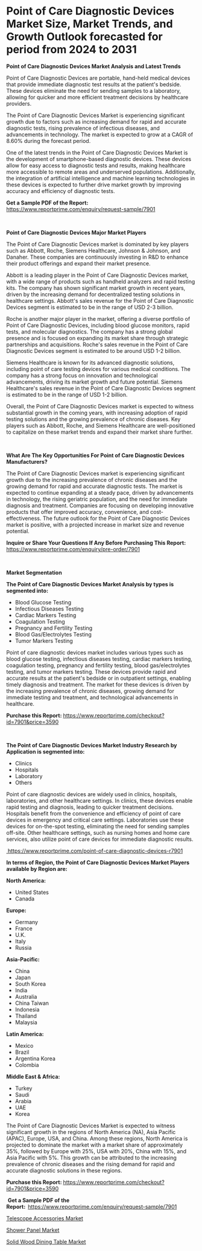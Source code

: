 <p><h1>Point of Care Diagnostic Devices Market Size, Market Trends, and Growth Outlook forecasted for period from 2024 to 2031</h1></p><p><strong>Point of Care Diagnostic Devices Market Analysis and Latest Trends</strong></p>
<p><p>Point of Care Diagnostic Devices are portable, hand-held medical devices that provide immediate diagnostic test results at the patient's bedside. These devices eliminate the need for sending samples to a laboratory, allowing for quicker and more efficient treatment decisions by healthcare providers.</p><p>The Point of Care Diagnostic Devices Market is experiencing significant growth due to factors such as increasing demand for rapid and accurate diagnostic tests, rising prevalence of infectious diseases, and advancements in technology. The market is expected to grow at a CAGR of 8.60% during the forecast period.</p><p>One of the latest trends in the Point of Care Diagnostic Devices Market is the development of smartphone-based diagnostic devices. These devices allow for easy access to diagnostic tests and results, making healthcare more accessible to remote areas and underserved populations. Additionally, the integration of artificial intelligence and machine learning technologies in these devices is expected to further drive market growth by improving accuracy and efficiency of diagnostic tests.</p></p>
<p><strong>Get a Sample PDF of the Report:&nbsp;</strong> <a href="https://www.reportprime.com/enquiry/request-sample/7901">https://www.reportprime.com/enquiry/request-sample/7901</a></p>
<p>&nbsp;</p>
<p><strong>Point of Care Diagnostic Devices Major Market Players</strong></p>
<p><p>The Point of Care Diagnostic Devices market is dominated by key players such as Abbott, Roche, Siemens Healthcare, Johnson & Johnson, and Danaher. These companies are continuously investing in R&D to enhance their product offerings and expand their market presence.</p><p>Abbott is a leading player in the Point of Care Diagnostic Devices market, with a wide range of products such as handheld analyzers and rapid testing kits. The company has shown significant market growth in recent years, driven by the increasing demand for decentralized testing solutions in healthcare settings. Abbott's sales revenue for the Point of Care Diagnostic Devices segment is estimated to be in the range of USD 2-3 billion.</p><p>Roche is another major player in the market, offering a diverse portfolio of Point of Care Diagnostic Devices, including blood glucose monitors, rapid tests, and molecular diagnostics. The company has a strong global presence and is focused on expanding its market share through strategic partnerships and acquisitions. Roche's sales revenue in the Point of Care Diagnostic Devices segment is estimated to be around USD 1-2 billion.</p><p>Siemens Healthcare is known for its advanced diagnostic solutions, including point of care testing devices for various medical conditions. The company has a strong focus on innovation and technological advancements, driving its market growth and future potential. Siemens Healthcare's sales revenue in the Point of Care Diagnostic Devices segment is estimated to be in the range of USD 1-2 billion.</p><p>Overall, the Point of Care Diagnostic Devices market is expected to witness substantial growth in the coming years, with increasing adoption of rapid testing solutions and the growing prevalence of chronic diseases. Key players such as Abbott, Roche, and Siemens Healthcare are well-positioned to capitalize on these market trends and expand their market share further.</p></p>
<p>&nbsp;</p>
<p><strong>What Are The Key Opportunities For Point of Care Diagnostic Devices Manufacturers?</strong></p>
<p><p>The Point of Care Diagnostic Devices market is experiencing significant growth due to the increasing prevalence of chronic diseases and the growing demand for rapid and accurate diagnostic tests. The market is expected to continue expanding at a steady pace, driven by advancements in technology, the rising geriatric population, and the need for immediate diagnosis and treatment. Companies are focusing on developing innovative products that offer improved accuracy, convenience, and cost-effectiveness. The future outlook for the Point of Care Diagnostic Devices market is positive, with a projected increase in market size and revenue potential.</p></p>
<p><strong>Inquire or Share Your Questions If Any Before Purchasing This Report:</strong> <a href="https://www.reportprime.com/enquiry/pre-order/7901">https://www.reportprime.com/enquiry/pre-order/7901</a></p>
<p>&nbsp;</p>
<p><strong>Market Segmentation</strong></p>
<p><strong>The Point of Care Diagnostic Devices Market Analysis by types is segmented into:</strong></p>
<p><ul><li>Blood Glucose Testing</li><li>Infectious Diseases Testing</li><li>Cardiac Markers Testing</li><li>Coagulation Testing</li><li>Pregnancy and Fertility Testing</li><li>Blood Gas/Electrolytes Testing</li><li>Tumor Markers Testing</li></ul></p>
<p><p>Point of care diagnostic devices market includes various types such as blood glucose testing, infectious diseases testing, cardiac markers testing, coagulation testing, pregnancy and fertility testing, blood gas/electrolytes testing, and tumor markers testing. These devices provide rapid and accurate results at the patient's bedside or in outpatient settings, enabling timely diagnosis and treatment. The market for these devices is driven by the increasing prevalence of chronic diseases, growing demand for immediate testing and treatment, and technological advancements in healthcare.</p></p>
<p><strong>Purchase this Report:&nbsp;</strong><a href="https://www.reportprime.com/checkout?id=7901&price=3590">https://www.reportprime.com/checkout?id=7901&price=3590</a></p>
<p>&nbsp;</p>
<p><strong>The Point of Care Diagnostic Devices Market Industry Research by Application is segmented into:</strong></p>
<p><ul><li>Clinics</li><li>Hospitals</li><li>Laboratory</li><li>Others</li></ul></p>
<p><p>Point of care diagnostic devices are widely used in clinics, hospitals, laboratories, and other healthcare settings. In clinics, these devices enable rapid testing and diagnosis, leading to quicker treatment decisions. Hospitals benefit from the convenience and efficiency of point of care devices in emergency and critical care settings. Laboratories use these devices for on-the-spot testing, eliminating the need for sending samples off-site. Other healthcare settings, such as nursing homes and home care services, also utilize point of care devices for immediate diagnostic results.</p></p>
<p><a href="https://www.reportprime.com/point-of-care-diagnostic-devices-r7901">&nbsp;https://www.reportprime.com/point-of-care-diagnostic-devices-r7901</a></p>
<p><strong>In terms of Region, the Point of Care Diagnostic Devices Market Players available by Region are:</strong></p>
<p>
    <p> <strong> North America: </strong>
        <ul>
            <li>United States</li>
            <li>Canada</li>
        </ul>
        </p> 
    <p> <strong> Europe: </strong>
        <ul>
            <li>Germany</li>
            <li>France</li>
            <li>U.K.</li>
            <li>Italy</li>
            <li>Russia</li>
        </ul>
        </p> 
    <p> <strong> Asia-Pacific: </strong>
        <ul>
            <li>China</li>
            <li>Japan</li>
            <li>South Korea</li>
            <li>India</li>
            <li>Australia</li>
            <li>China Taiwan</li>
            <li>Indonesia</li>
            <li>Thailand</li>
            <li>Malaysia</li>
        </ul>
        </p> 
    <p> <strong> Latin America: </strong>
        <ul>
            <li>Mexico</li>
            <li>Brazil</li>
            <li>Argentina Korea</li>
            <li>Colombia</li>
        </ul>
        </p> 
    <p> <strong> Middle East & Africa: </strong>
        <ul>
            <li>Turkey</li>
            <li>Saudi</li>
            <li>Arabia</li>
            <li>UAE</li>
            <li>Korea</li>
        </ul>
    </p>
    </p>
<p><p>The Point of Care Diagnostic Devices Market is expected to witness significant growth in the regions of North America (NA), Asia Pacific (APAC), Europe, USA, and China. Among these regions, North America is projected to dominate the market with a market share of approximately 35%, followed by Europe with 25%, USA with 20%, China with 15%, and Asia Pacific with 5%. This growth can be attributed to the increasing prevalence of chronic diseases and the rising demand for rapid and accurate diagnostic solutions in these regions.</p></p>
<p><strong>Purchase this Report: </strong><a href="https://www.reportprime.com/checkout?id=7901&price=3590">https://www.reportprime.com/checkout?id=7901&price=3590</a></p>
<p>&nbsp;<strong>Get a Sample PDF of the Report:&nbsp;&nbsp;</strong><a href="https://www.reportprime.com/enquiry/request-sample/7901">https://www.reportprime.com/enquiry/request-sample/7901</a></p>
<p><strong></strong></p>
<p><p><a href="https://www.linkedin.com/pulse/telescope-accessories-market-share-evolution-growth-trends-m8kse">Telescope Accessories Market</a></p><p><a href="https://www.linkedin.com/pulse/shower-panel-market-outlook-industry-overview-forecast-fzwve">Shower Panel Market</a></p><p><a href="https://www.linkedin.com/pulse/solid-wood-dining-table-market-size-cagr-trends-2024-2030-vagqe">Solid Wood Dining Table Market</a></p></p>